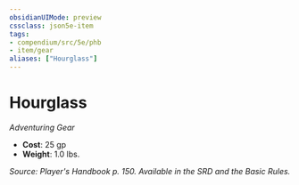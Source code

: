 ```yaml
---
obsidianUIMode: preview
cssclass: json5e-item
tags:
- compendium/src/5e/phb
- item/gear
aliases: ["Hourglass"]
---
```

# Hourglass
*Adventuring Gear*  

- **Cost**: 25 gp
- **Weight**: 1.0 lbs.

*Source: Player's Handbook p. 150. Available in the SRD and the Basic Rules.*